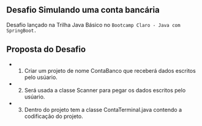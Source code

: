 ## Desafio Simulando uma conta bancária
Desafio lançado na Trilha Java Básico no `Bootcamp Claro - Java com SpringBoot.`

## Proposta do Desafio

- 1. Criar um projeto de nome ContaBanco que receberá dados escritos pelo usúario.
- 2. Será usada a classe Scanner para pegar os dados escritos pelo usúario.
- 3. Dentro do projeto tem a classe ContaTerminal.java contendo a codificação do projeto.